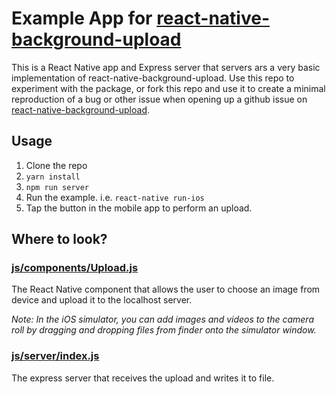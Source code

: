 # Example App for [react-native-background-upload](https://github.com/Vydia/react-native-background-upload)

This is a React Native app and Express server that servers ars a very basic
implementation of react-native-background-upload. Use this repo to experiment
with the package, or fork this repo and use it to create a minimal reproduction
of a bug or other issue when opening up a github issue on
[react-native-background-upload](https://github.com/Vydia/react-native-background-upload).

## Usage

 1. Clone the repo
 1. `yarn install`
 1. `npm run server`
 1. Run the example. i.e. `react-native run-ios`
 1. Tap the button in the mobile app to perform an upload.

## Where to look?

### [js/components/Upload.js](https://github.com/Vydia/ReactNativeBackgroundUploadExample/blob/master/js/components/Upload.js)

The React Native component that allows the user to choose an image from device
and upload it to the localhost server.

*Note: In the iOS simulator, you can add images and videos to the camera roll by
dragging and dropping files from finder onto the simulator window.*

### [js/server/index.js](https://github.com/Vydia/ReactNativeBackgroundUploadExample/blob/master/js/server/index.js)

The express server that receives the upload and writes it to file.
